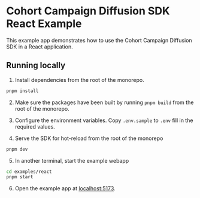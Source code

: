 # Cohort Campaign Diffusion SDK React Example

This example app demonstrates how to use the Cohort Campaign Diffusion SDK in a React application.

## Running locally

1. Install dependencies from the root of the monorepo.

```sh
pnpm install
```

2. Make sure the packages have been built by running `pnpm build` from the root of the monorepo.

3. Configure the environment variables. Copy `.env.sample` to `.env` fill in the required values.

4. Serve the SDK for hot-reload from the root of the monorepo

```sh
pnpm dev
```

5. In another terminal, start the example webapp

```sh
cd examples/react
pnpm start
```

6. Open the example app at [localhost:5173](http://localhost:5173).
